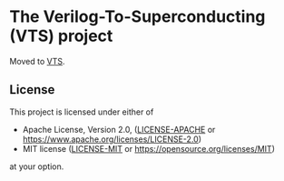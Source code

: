# The Verilog-To-Superconducting (VTS) project

Moved to [VTS](https://github.com/rikushoney/vts).

## License

This project is licensed under either of

 * Apache License, Version 2.0, ([LICENSE-APACHE](LICENSE-APACHE) or
   https://www.apache.org/licenses/LICENSE-2.0)
 * MIT license ([LICENSE-MIT](LICENSE-MIT) or
   https://opensource.org/licenses/MIT)

at your option.
